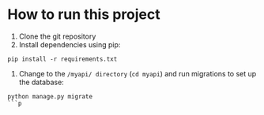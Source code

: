 # How to run this project
1. Clone the git repository
1. Install dependencies using pip:
```
pip install -r requirements.txt
```
1. Change to the `/myapi/ directory` (`cd myapi`) and run migrations to set up the database:
```
python manage.py migrate
```p